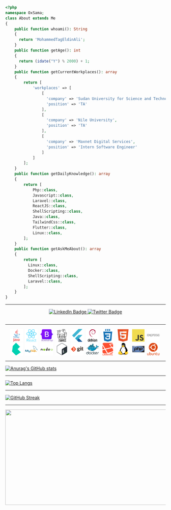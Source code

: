 <!-- ### Hi there 👋 -->

<!--
**OxSama/OxSama** is a ✨ _special_ ✨ repository because its `README.md` (this file) appears on your GitHub profile.

Here are some ideas to get you started:

- 🔭 I’m currently working on ...
- 🌱 I’m currently learning ...
- 👯 I’m looking to collaborate on ...
- 🤔 I’m looking for help with ...
- 💬 Ask me about ...
- 📫 How to reach me: ...
- 😄 Pronouns: ...
- ⚡ Fun fact: ...
-->
<!-- <div align="center" >
  <img src="https://media.giphy.com/media/M9gbBd9nbDrOTu1Mqx/giphy.gif" width="100" />
</div> -->



```php
<?php
namespace OxSama;
class About extends Me
{
    public function whoami(): String
    { 
      return 'MohammedTagEldinAli';
    }
    public function getAge(): int 
    {
      return (idate("Y") % 2000) + 1;
    }
    public function getCurrentWorkplaces(): array
    {
        return [
            'workplaces' => [
                [
                  'company' => 'Sudan University for Science and Technology',
                  'position' => 'TA'    
                ],
                [
                  'company' => 'Nile University',
                  'position' => 'TA'    
                ],
                [
                  'company' => 'Maxnet Digital Services',
                  'position' => 'Intern Software Engineer'    
                ] 
            ]
        ];
    }
    public function getDailyKnowledge(): array
    {
        return [
            Php::class,
            Javascript::class,
            Laravel::class,
            ReactJS::class,
            ShellScripting::class,
            Java::class,
            TailwindCss::class,
            Flutter::class,
            Linux::class,
        ];
    }
    public function getAskMeAbout(): array
    {
        return [
          Linux::class,
          Docker::class,
          ShellScripting::class,
          Laravel::class,
        ];
    }
}
```


<hr>


<div id="badges" align="center">
  <a href="https://www.linkedin.com/in/mohamed-taj-eldin-b510791bb/">
    <img src="https://img.shields.io/badge/LinkedIn-blue?style=for-the-badge&logo=linkedin&logoColor=white" alt="LinkedIn Badge"/>
  </a>
<!--   <a href="your-youtube-URL">
    <img src="https://img.shields.io/badge/YouTube-red?style=for-the-badge&logo=youtube&logoColor=white" alt="Youtube Badge"/>
  </a> -->
  <a href="https://twitter.com/OX_SAMA">
    <img src="https://img.shields.io/badge/Twitter-blue?style=for-the-badge&logo=twitter&logoColor=white" alt="Twitter Badge"/>
  </a>
</div>

<div align="center">
  <img src="https://komarev.com/ghpvc/?username=OxSama&style=flat-square&color=red" alt=""/>
</div>

<hr>

<div align="center">
  <img src="https://github.com/devicons/devicon/blob/master/icons/java/java-original-wordmark.svg" title="Java" alt="Java" width="40" height="40"/>&nbsp;
  <img src="https://github.com/devicons/devicon/blob/master/icons/react/react-original-wordmark.svg" title="React" alt="React" width="40" height="40"/>&nbsp;
  <img src="https://github.com/devicons/devicon/blob/master/icons/bootstrap/bootstrap-original-wordmark.svg" title="Bootstrap" alt="Bootstrap" width="40" height="40"/>&nbsp;
  <img src="https://github.com/devicons/devicon/blob/master/icons/composer/composer-line-wordmark.svg" title="Composer" alt="Composer" width="40" height="40"/>&nbsp;
  <img src="https://github.com/devicons/devicon/blob/master/icons/flutter/flutter-original.svg" title="Flutter" alt="Flutter" width="40" height="40"/>&nbsp;
  <img src="https://github.com/devicons/devicon/blob/master/icons/debian/debian-original-wordmark.svg" title="Debian" alt="Debian " width="40" height="40"/>&nbsp;
  <img src="https://github.com/devicons/devicon/blob/master/icons/css3/css3-plain-wordmark.svg"  title="CSS3" alt="CSS" width="40" height="40"/>&nbsp;
  <img src="https://github.com/devicons/devicon/blob/master/icons/html5/html5-original.svg" title="HTML5" alt="HTML" width="40" height="40"/>&nbsp;
  <img src="https://github.com/devicons/devicon/blob/master/icons/javascript/javascript-original.svg" title="JavaScript" alt="JavaScript" width="40" height="40"/>&nbsp;
  <img src="https://github.com/devicons/devicon/blob/master/icons/express/express-original-wordmark.svg" title="JavaScript" alt="JavaScript" width="40" height="40"/>&nbsp;
  <img src="https://github.com/devicons/devicon/blob/master/icons/bulma/bulma-plain.svg" title="Bulma" alt="Bulma" width="40" height="40"/>&nbsp;
  <img src="https://github.com/devicons/devicon/blob/master/icons/mysql/mysql-original-wordmark.svg" title="MySQL"  alt="MySQL" width="40" height="40"/>&nbsp;
  <img src="https://github.com/devicons/devicon/blob/master/icons/nodejs/nodejs-original-wordmark.svg" title="NodeJS" alt="NodeJS" width="40" height="40"/>&nbsp;
  <img src="https://github.com/devicons/devicon/blob/master/icons/bash/bash-original.svg" title="Bash" alt="Bash" width="40" height="40"/>&nbsp;
  <img src="https://github.com/devicons/devicon/blob/master/icons/git/git-original-wordmark.svg" title="Git" alt="Git" width="40" height="40"/>&nbsp;
  <img src="https://github.com/devicons/devicon/blob/master/icons/docker/docker-original-wordmark.svg" title="Docker" alt="Docker" width="40" height="40"/>&nbsp;
  <img src="https://github.com/devicons/devicon/blob/master/icons/laravel/laravel-plain-wordmark.svg" title="Laravel" alt="Laravel" width="40" height="40"/>&nbsp;
  <img src="https://github.com/devicons/devicon/blob/master/icons/linux/linux-original.svg" title="Linux" alt="Linux" width="40" height="40"/>&nbsp;
  <img src="https://github.com/devicons/devicon/blob/master/icons/php/php-original.svg" title="PHP" alt="PHP" width="40" height="40"/>&nbsp;
  <img src="https://github.com/devicons/devicon/blob/master/icons/ubuntu/ubuntu-plain-wordmark.svg" title="Ubuntu" alt="Ubuntu" width="40" height="40"/>&nbsp;
</div>


<hr>

[![Anurag's GitHub stats](https://github-readme-stats.vercel.app/api?username=OxSama&theme=react)](https://github.com/anuraghazra/github-readme-stats)



<hr>

[![Top Langs](https://github-readme-stats.vercel.app/api/top-langs/?username=OxSama&layout=compact&theme=react)](https://github.com/anuraghazra/github-readme-stats)

<hr>

[![GitHub Streak](http://github-readme-streak-stats.herokuapp.com?user=OxSama&theme=react)](https://git.io/streak-stats)

<hr>

<div align="center">
  <img src="https://media.giphy.com/media/KyIaRm6jYlAGyJ86zH/giphy.gif" width="600" height="300"/>
</div>

